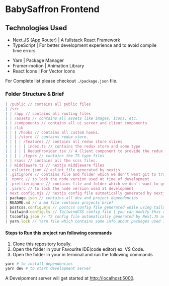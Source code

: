 # BabySaffron Frontend

## Technologies Used

- Next.JS (App Router) | A fullstack React Framework
- TypeScript | For better development experience and to avoid compile time errors
<!-- - TaiwindCSS & Sass | For Styling the page -->
- Yarn | Package Manager
- Framer-motion | Animation Library
- React Icons | For Vector Icons

For Complete list please checkout `./package.json` file.

### Folder Structure & Brief

```ts
| /public // contains all public files
| /src
| | /app // contains all routing files
| | /assets // contains all assets like images, icons, etc.
| | /components // contains all ui server and client components
| | /lib
| | | /hooks // contains all custom hooks.
| | | /store // contains redux store.
| | | | /features // contains all redux store slices
| | | | | index.ts // contains the redux store and some type
| | | | | ReduxProvider.tsx // A Client component to provide the redux store across our application.
| | | | /types // contains the TS type files
| | /sass // contains all the scss files.
| | middleware.ts // nextjs middleware files
| .eslintrc.json // eslint file generated by nextjs
| .gitignore // contains file and folder which we don't want git to track
| .npmrc // to lock the node version used at time of development
| .prettierignore // contains file and folder which we don't want to get formatted by prettier
| .yarnrc // to lock the node version used at development
| next.config.mjs // nextjs config file autmatically generated by nextjs to add custom config visit https://nextjs.org/docs/app/building-your-application/configuring/mdx#configure-nextconfigmjs
| package.json // contains all dev and project dependencies
| README.md // a md file contains projects brief
| postcss.config.mjs // postcss config file generated while using tailwind css
| tailwind.config.ts // TailwindCSS config file | you can modify this acc. to your need
| tsconfig.json // TS config file automatically generated by Next.JS as this project build using TS.
| yarn.lock // Yarn file which contains some info about packages used in this project
```

#### Steps to Run this project run following commands

1. Clone this repository locally.
2. Open the folder in your Favourite IDE(code editor) ex: VS Code.
3. Open the folder in your in terminal and run the following commands

```bash
yarn # to install dependencies
yarn dev # to start development server
```

A Develpoment server will get started at [http://localhost:5000](http://localhost:5000).
